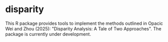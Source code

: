 # disparity
This R package provides tools to implement the methods outlined in Opacic Wei and Zhou (2025): "Disparity Analysis: A Tale of Two Approaches". The package is currently under development.
